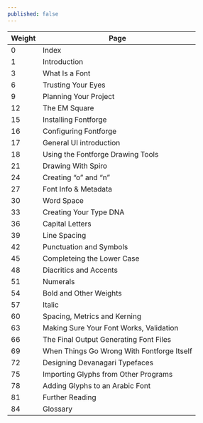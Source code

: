 ```yaml
---
published: false
---
```


| Weight | Page                                       |
|--------|--------------------------------------------|
| 0      | Index                                      |
| 1      | Introduction                               |
| 3      | What Is a Font                             |
| 6      | Trusting Your Eyes                         |
| 9      | Planning Your Project                      |
| 12     | The EM Square                              |
| 15     | Installing Fontforge                       |
| 16     | Configuring Fontforge                      |
| 17     | General UI introduction                    |
| 18     | Using the Fontforge Drawing Tools          |
| 21     | Drawing With Spiro                         |
| 24     | Creating “o” and “n”                       |
| 27     | Font Info & Metadata                       |
| 30     | Word Space                                 |
| 33     | Creating Your Type DNA                     |
| 36     | Capital Letters                            |
| 39     | Line Spacing                               |
| 42     | Punctuation and Symbols                    |
| 45     | Completeing the Lower Case                 |
| 48     | Diacritics and Accents                     |
| 51     | Numerals                                   |
| 54     | Bold and Other Weights                     |
| 57     | Italic                                     |
| 60     | Spacing, Metrics and Kerning               |
| 63     | Making Sure Your Font Works, Validation    |
| 66     | The Final Output Generating Font Files     |
| 69     | When Things Go Wrong With Fontforge Itself |
| 72     | Designing Devanagari Typefaces             |
| 75     | Importing Glyphs from Other Programs       |
| 78     | Adding Glyphs to an Arabic Font            |
| 81     | Further Reading                            |
| 84     | Glossary                                   |
